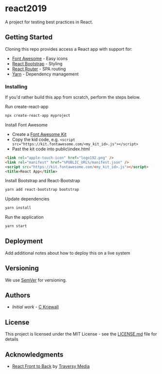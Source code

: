 # react2019

A project for testing best practices in React.

## Getting Started

Cloning this repo provides access a React app with support for:

- [Font Awesome](https://fontawesome.com) - Easy icons
- [React Bootstrap](https://react-bootstrap.github.io/) - Styling
- [React Router](https://reacttraining.com/react-router/) - SPA routing
- [Yarn](https://yarnpkg.com) - Dependency management

### Installing

If you'd rather build this app from scratch, perform the steps below.

Run create-react-app

```bash
npx create-react-app myproject
```

Install Font Awesome

- Create a [Font Awesome Kit](https://fontawesome.com/start)
- Copy the kid code, e.g. `<script src="https://kit.fontawesome.com/<my_kit_id>.js"></script>`
- Past the kit code into public\index.html

```html
<link rel="apple-touch-icon" href="logo192.png" />
<link rel="manifest" href="%PUBLIC_URL%/manifest.json" />
<script src="https://kit.fontawesome.com/<my_kit_id>.js"></script>
<title>React App</title>
```

Install Bootstrap and React-Bootstrap

```bash
yarn add react-bootstrap bootstrap
```

Update dependencies

```bash
yarn install
```

Run the application

```bash
yarn start
```

## Deployment

Add additional notes about how to deploy this on a live system

## Versioning

We use [SemVer](http://semver.org/) for versioning.

## Authors

- _Initial work_ - [C Kriewall](https://github.com/ckriewall)

## License

This project is licensed under the MIT License - see the [LICENSE.md](LICENSE.md) file for details

## Acknowledgments

- [React Front to Back](https://www.udemy.com/modern-react-front-to-back/) by [Traversy Media](https://www.traversymedia.com/)
